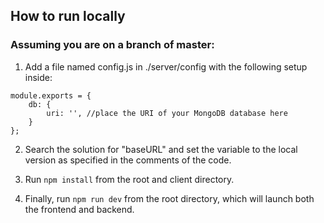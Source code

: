 ## How to run locally

### Assuming you are on a branch of master:

1. Add a file named config.js in ./server/config with the following setup inside: <br/>

```
module.exports = {
    db: {
        uri: '', //place the URI of your MongoDB database here
    }
};
```

2. Search the solution for "baseURL" and set the variable to the local version as specified in the comments of the code.<br/>

3. Run `npm install` from the root and client directory. <br/>

4. Finally, run `npm run dev` from the root directory, which will launch both the frontend and backend.<br/>

